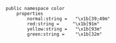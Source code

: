 
    public namespace color
        properties 
            normal:string =   "\x1b[39;49m"
            red:string =     "\x1b[91m"
            yellow:string =   "\x1b[93m"
            green:string =    "\x1b[32m" 

